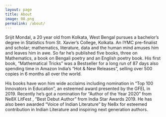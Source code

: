 ```yaml
---
layout: page
title: About
image: 08.png
permalink: /about/
---
```


Srijit Mondal, a 20 year old from Kolkata, West Bengal pursues a bachelor’s degree in Statistics from St. Xavier’s College, Kolkata. An IYMC pre-finalist and scholar; mathematics, literature, data and the human mind amuses him and leaves him in awe. So far he’s published five books, three on Mathematics, a book on Bengali poetry and an English poetry book. His first book, “Mathematical Tricks” was a Bestseller for a long run of 87 days also spending time in Amazon India’s “Hot & New Releases”, selling over 500 copies in 6 months all over the world. 

His books have won him wide acclaims including nomination in “Top 100 Innovators in Education”, an esteemed award presented by the GFEL in 2019. Recently he’s got a nomination for “Author of the Year 2020” from Ne8X LitFest , “Best Debut Author” from India Star Awards 2019. He has also been awarded “Voice of Indian Literature” by Ne8x for esteemed contribution in Indian Literature and inspiring next generation authors.
